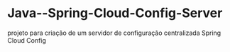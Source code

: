# Java--Spring-Cloud-Config-Server
projeto para criação de um servidor de configuração centralizada Spring Cloud Config
